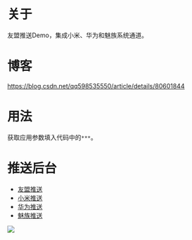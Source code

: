 # 关于
友盟推送Demo，集成小米、华为和魅族系统通道。

# 博客
https://blog.csdn.net/qq598535550/article/details/80601844

# 用法
获取应用参数填入代码中的`***`。

# 推送后台
- [友盟推送](http://push.umeng.com)
- [小米推送](http://admin.xmpush.xiaomi.com/)
- [华为推送](http://developer.huawei.com/consumer/cn/devunion/openPlatform/html/memberCenter.html#/appManager)
- [魅族推送](http://push.meizu.com/)

![](https://img-blog.csdn.net/2018060717005528)